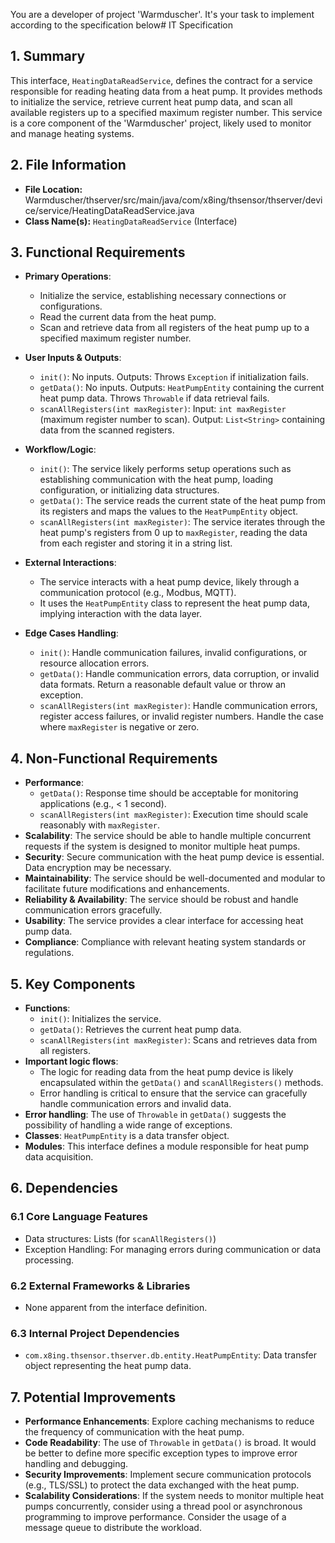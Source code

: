 You are a developer of project 'Warmduscher'. It's your task to implement according to the specification below# IT Specification

## 1. Summary

This interface, `HeatingDataReadService`, defines the contract for a service responsible for reading heating data from a heat pump. It provides methods to initialize the service, retrieve current heat pump data, and scan all available registers up to a specified maximum register number. This service is a core component of the 'Warmduscher' project, likely used to monitor and manage heating systems.

## 2. File Information

- **File Location:** Warmduscher/thserver/src/main/java/com/x8ing/thsensor/thserver/device/service/HeatingDataReadService.java
- **Class Name(s):** `HeatingDataReadService` (Interface)

## 3. Functional Requirements

- **Primary Operations**:
    - Initialize the service, establishing necessary connections or configurations.
    - Read the current data from the heat pump.
    - Scan and retrieve data from all registers of the heat pump up to a specified maximum register number.

- **User Inputs & Outputs**:
    - `init()`: No inputs. Outputs: Throws `Exception` if initialization fails.
    - `getData()`: No inputs. Outputs: `HeatPumpEntity` containing the current heat pump data. Throws `Throwable` if data retrieval fails.
    - `scanAllRegisters(int maxRegister)`: Input: `int maxRegister` (maximum register number to scan). Output: `List<String>` containing data from the scanned registers.

- **Workflow/Logic**:
    - `init()`:  The service likely performs setup operations such as establishing communication with the heat pump, loading configuration, or initializing data structures.
    - `getData()`: The service reads the current state of the heat pump from its registers and maps the values to the `HeatPumpEntity` object.
    - `scanAllRegisters(int maxRegister)`: The service iterates through the heat pump's registers from 0 up to `maxRegister`, reading the data from each register and storing it in a string list.

- **External Interactions**:
    - The service interacts with a heat pump device, likely through a communication protocol (e.g., Modbus, MQTT).
    - It uses the `HeatPumpEntity` class to represent the heat pump data, implying interaction with the data layer.

- **Edge Cases Handling**:
    - `init()`: Handle communication failures, invalid configurations, or resource allocation errors.
    - `getData()`: Handle communication errors, data corruption, or invalid data formats. Return a reasonable default value or throw an exception.
    - `scanAllRegisters(int maxRegister)`: Handle communication errors, register access failures, or invalid register numbers. Handle the case where `maxRegister` is negative or zero.



## 4. Non-Functional Requirements

- **Performance**:
    - `getData()`: Response time should be acceptable for monitoring applications (e.g., < 1 second).
    - `scanAllRegisters(int maxRegister)`: Execution time should scale reasonably with `maxRegister`.
- **Scalability**:  The service should be able to handle multiple concurrent requests if the system is designed to monitor multiple heat pumps.
- **Security**: Secure communication with the heat pump device is essential.  Data encryption may be necessary.
- **Maintainability**:  The service should be well-documented and modular to facilitate future modifications and enhancements.
- **Reliability & Availability**: The service should be robust and handle communication errors gracefully.
- **Usability**: The service provides a clear interface for accessing heat pump data.
- **Compliance**: Compliance with relevant heating system standards or regulations.

## 5. Key Components

- **Functions**:
    - `init()`: Initializes the service.
    - `getData()`: Retrieves the current heat pump data.
    - `scanAllRegisters(int maxRegister)`: Scans and retrieves data from all registers.
- **Important logic flows**:
    - The logic for reading data from the heat pump device is likely encapsulated within the `getData()` and `scanAllRegisters()` methods.
    - Error handling is critical to ensure that the service can gracefully handle communication errors and invalid data.
- **Error handling**: The use of `Throwable` in `getData()` suggests the possibility of handling a wide range of exceptions.
- **Classes**:  `HeatPumpEntity` is a data transfer object.
- **Modules**: This interface defines a module responsible for heat pump data acquisition.

## 6. Dependencies

### 6.1 Core Language Features

- Data structures: Lists (for `scanAllRegisters()`)
- Exception Handling: For managing errors during communication or data processing.

### 6.2 External Frameworks & Libraries
- None apparent from the interface definition.

### 6.3 Internal Project Dependencies

- `com.x8ing.thsensor.thserver.db.entity.HeatPumpEntity`: Data transfer object representing the heat pump data.

## 7. Potential Improvements

- **Performance Enhancements**: Explore caching mechanisms to reduce the frequency of communication with the heat pump.
- **Code Readability**:  The use of `Throwable` in `getData()` is broad. It would be better to define more specific exception types to improve error handling and debugging.
- **Security Improvements**: Implement secure communication protocols (e.g., TLS/SSL) to protect the data exchanged with the heat pump.
- **Scalability Considerations**: If the system needs to monitor multiple heat pumps concurrently, consider using a thread pool or asynchronous programming to improve performance. Consider the usage of a message queue to distribute the workload.
